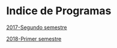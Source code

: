 # Indice de Programas

[2017-Segundo semestre](https://github.com/lab-ml-itba/Indice-de-repositorios/blob/master/programa-2017-2.md)

[2018-Primer semestre](https://github.com/lab-ml-itba/Indice-de-repositorios/blob/master/programa-2018-1.md)
